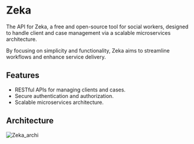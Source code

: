 # Zeka

The API for Zeka, a free and open-source tool for social workers, designed to handle client and case management via a scalable microservices architecture.

By focusing on simplicity and functionality, Zeka aims to streamline workflows and enhance service delivery.

## Features

- RESTful APIs for managing clients and cases.
- Secure authentication and authorization.
- Scalable microservices architecture.

## Architecture

![Zeka_archi](https://github.com/user-attachments/assets/30ff9b7a-72d5-4766-a4fe-3d37f1f94fff)
